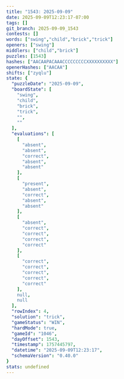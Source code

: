 ```yaml
---
title: "1543: 2025-09-09"
date: 2025-09-09T12:23:17-07:00
tags: []
git_branch: 2025-09-09_1543
contests: []
words: ["swing","child","brick","trick"]
openers: ["swing"]
middlers: ["child","brick"]
puzzles: [1543]
hashes: ["AACAAPACAAACCCCCCCCCXXXXXXXXXX"]
openerHashes: ["AACAA"]
shifts: ["zyqlu"]
state: {
  "puzzleDate": "2025-09-09",
  "boardState": [
    "swing",
    "child",
    "brick",
    "trick",
    "",
    ""
  ],
  "evaluations": [
    [
      "absent",
      "absent",
      "correct",
      "absent",
      "absent"
    ],
    [
      "present",
      "absent",
      "correct",
      "absent",
      "absent"
    ],
    [
      "absent",
      "correct",
      "correct",
      "correct",
      "correct"
    ],
    [
      "correct",
      "correct",
      "correct",
      "correct",
      "correct"
    ],
    null,
    null
  ],
  "rowIndex": 4,
  "solution": "trick",
  "gameStatus": "WIN",
  "hardMode": true,
  "gameId": "1046",
  "dayOffset": 1543,
  "timestamp": 1757445797,
  "datetime": "2025-09-09T12:23:17",
  "schemaVersion": "0.40.0"
}
stats: undefined
---
```

<!-- more -->
